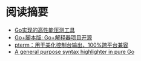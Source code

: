 # 阅读摘要

* [Go实现的高性能压测工具](https://github.com/ddosify/ddosify)
* [Go+脚本版: Go+解释器项目开源](https://github.com/goplus/igop)
* [pterm：用于美化控制台输出，100%跨平台兼容](https://github.com/pterm/pterm)
* [A general purpose syntax highlighter in pure Go](https://github.com/alecthomas/chroma)
